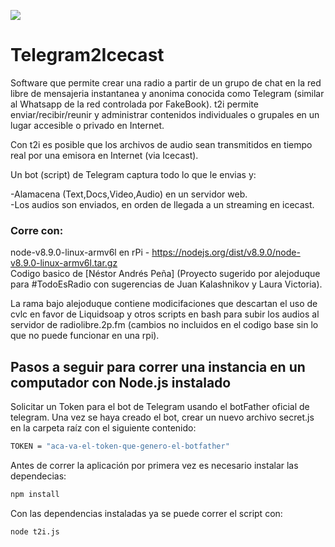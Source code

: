 <img src="https://raw.githubusercontent.com/estacionckweb/Telegram2Icecast/master/t2i_logo_sml_fondoblanco.jpg" /> <br>


# Telegram2Icecast

Software que permite crear una radio a partir de un grupo de chat en la red libre de mensajeria instantanea y anonima conocida como Telegram (similar al Whatsapp de la red controlada por FakeBook). t2i permite enviar/recibir/reunir y administrar contenidos individuales o grupales en un lugar accesible o privado en Internet. 

Con t2i es posible que los archivos de audio sean transmitidos en tiempo real por una emisora en Internet (via Icecast).

Un bot (script) de Telegram captura todo lo que le envias y:

-Alamacena (Text,Docs,Video,Audio) en un servidor web. <br>
-Los audios son enviados, en orden de llegada a un streaming en icecast.<br>


### Corre con:
node-v8.9.0-linux-armv6l en rPi - https://nodejs.org/dist/v8.9.0/node-v8.9.0-linux-armv6l.tar.gz <br>
Codigo basico de [Néstor Andrés Peña] (Proyecto sugerido por alejoduque para #TodoEsRadio con sugerencias de Juan Kalashnikov y Laura Victoria). 

La rama bajo alejoduque contiene modicifaciones que descartan el uso de cvlc en favor de Liquidsoap y otros scripts en bash para subir los audios al servidor de radiolibre.2p.fm (cambios no incluidos en el codigo base sin lo que no puede funcionar en una rpi).

## Pasos a seguir para correr una instancia en un computador con Node.js instalado

Solicitar un Token para el bot de Telegram usando el botFather oficial de telegram.
Una vez se haya creado el bot, crear un nuevo archivo secret.js en la carpeta raíz con el siguiente contenido:

```bash
TOKEN = "aca-va-el-token-que-genero-el-botfather"
```

Antes de correr la aplicación por primera vez es necesario instalar las dependecias:

```bash
npm install
```

Con las dependencias instaladas ya se puede correr el script con:

```bash
node t2i.js
```
